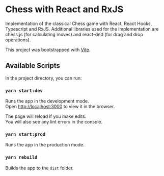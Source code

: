 # Chess with React and RxJS
Implementation of the classical Chess game with React, React Hooks, Typescript and RxJS.
Additional libraries used for the implementation are chess.js (for calculating moves) and react-dnd 
(for drag and drop operations).

This project was bootstrapped with [Vite](https://github.com/vitejs/vite).

## Available Scripts

In the project directory, you can run:

### `yarn start:dev`

Runs the app in the development mode.<br />
Open [http://localhost:3000](http://localhost:3000) to view it in the browser.

The page will reload if you make edits.<br />
You will also see any lint errors in the console.

### `yarn start:prod`

Runs the app in the production mode.<br />

### `yarn rebuild`

Builds the app to the `dist` folder.<br />

